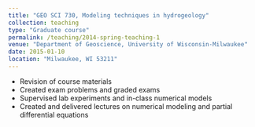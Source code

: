 ```yaml
---
title: "GEO SCI 730, Modeling techniques in hydrogeology"
collection: teaching
type: "Graduate course"
permalink: /teaching/2014-spring-teaching-1
venue: "Department of Geoscience, University of Wisconsin-Milwaukee"
date: 2015-01-10
location: "Milwaukee, WI 53211"
---
```


- Revision of course materials
- Created exam problems and graded exams
- Supervised lab experiments and in-class numerical models
- Created and delivered lectures on numerical modeling and partial differential equations
